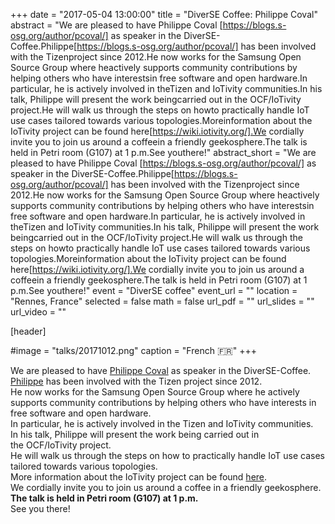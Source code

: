 +++
date = "2017-05-04 13:00:00"
title = "DiverSE Coffee: Philippe Coval"
abstract = "We are pleased to have Philippe Coval [https://blogs.s-osg.org/author/pcoval/] as speaker in the DiverSE-Coffee.Philippe[https://blogs.s-osg.org/author/pcoval/] has been involved with the Tizenproject since 2012.He now works for the Samsung Open Source Group where heactively supports community contributions by helping others who have interestsin free software and open hardware.In particular, he is actively involved in theTizen and IoTivity communities.In his talk, Philippe will present the work beingcarried out in the OCF/IoTivity project.He will walk us through the steps on howto practically handle IoT use cases tailored towards various topologies.Moreinformation about the IoTivity project can be found here[https://wiki.iotivity.org/].We cordially invite you to join us around a coffeein a friendly geekosphere.The talk is held in Petri room (G107) at 1 p.m.See youthere!"
abstract_short = "We are pleased to have Philippe Coval [https://blogs.s-osg.org/author/pcoval/] as speaker in the DiverSE-Coffee.Philippe[https://blogs.s-osg.org/author/pcoval/] has been involved with the Tizenproject since 2012.He now works for the Samsung Open Source Group where heactively supports community contributions by helping others who have interestsin free software and open hardware.In particular, he is actively involved in theTizen and IoTivity communities.In his talk, Philippe will present the work beingcarried out in the OCF/IoTivity project.He will walk us through the steps on howto practically handle IoT use cases tailored towards various topologies.Moreinformation about the IoTivity project can be found here[https://wiki.iotivity.org/].We cordially invite you to join us around a coffeein a friendly geekosphere.The talk is held in Petri room (G107) at 1 p.m.See youthere!"
event = "DiverSE coffee"
event_url = ""
location = "Rennes, France"
selected = false
math = false
url_pdf = ""
url_slides = ""
url_video = ""


[header]

#image = "talks/20171012.png"
caption = "French :fr:"
+++


<div>We are pleased to have <a href="https://blogs.s-osg.org/author/pcoval/" target="_blank" rel="noopener noreferrer" data-saferedirecturl="https://www.google.com/url?q=https://blogs.s-osg.org/author/pcoval/&source=gmail&ust=1493217149381000&usg=AFQjCNHC6I8Tiulk8javoNEMJ8xMbHmEuA">Philippe Coval</a> as speaker in the DiverSE-Coffee.</div>
<div></div>
<div><a href="https://blogs.s-osg.org/author/pcoval/" target="_blank" rel="noopener noreferrer" data-saferedirecturl="https://www.google.com/url?q=https://blogs.s-osg.org/author/pcoval/&source=gmail&ust=1493217149381000&usg=AFQjCNHC6I8Tiulk8javoNEMJ8xMbHmEuA">Philippe</a> has been involved with the Tizen project since 2012.</div>
<div>He now works for the Samsung Open Source Group where he actively supports community contributions by helping others who have interests in free software and open hardware.</div>
<div>In particular, he is actively involved in the Tizen and IoTivity communities.</div>
<div></div>
<div></div>
<div>In his talk, Philippe will present the work being carried out in the OCF/IoTivity project.</div>
<div>He will walk us through the steps on how to practically handle IoT use cases tailored towards various topologies.</div>
<div></div>
<div></div>
<div>More information about the IoTivity project can be found <a href="https://wiki.iotivity.org/" target="_blank" rel="noopener noreferrer" data-saferedirecturl="https://www.google.com/url?q=https://wiki.iotivity.org/&source=gmail&ust=1493217149381000&usg=AFQjCNGwJ5mW9blXZhHNnR9c2t-xQO0qHg">here</a>.</div>
<div></div>
<div>We cordially invite you to join us around a coffee in a friendly geekosphere.</div>
<div>
<div><strong>The talk is held in Petri room (G107) at 1 p.m.</strong></div>
<div></div>
</div>
<div>See you there!</div>
